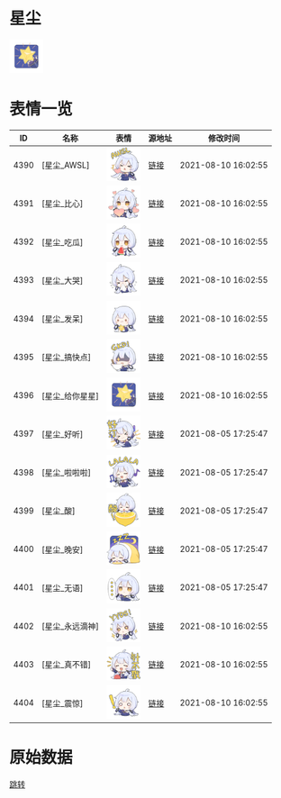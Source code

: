 # 星尘

<img src="./cover.png" height="60" alt="cover" />

# 表情一览

|ID|名称|表情|源地址|修改时间|
|----|----|----|----|----|
|4390|[星尘_AWSL]|<img src="./pic/004390_%5B星尘_AWSL%5D.png" height="60" alt="AWSL"/>|[链接](http://i0.hdslb.com/bfs/emote/bcd05e3365039078703ad2af89863f0772d259fa.png)|2021-08-10 16:02:55|
|4391|[星尘_比心]|<img src="./pic/004391_%5B星尘_比心%5D.png" height="60" alt="比心"/>|[链接](http://i0.hdslb.com/bfs/emote/fd8aa275d5d91cdf71410bc1a738415fd6e2ab86.png)|2021-08-10 16:02:55|
|4392|[星尘_吃瓜]|<img src="./pic/004392_%5B星尘_吃瓜%5D.png" height="60" alt="吃瓜"/>|[链接](http://i0.hdslb.com/bfs/emote/6ac42af0da61dcac58ec8e846366583cccfa7d52.png)|2021-08-10 16:02:55|
|4393|[星尘_大哭]|<img src="./pic/004393_%5B星尘_大哭%5D.png" height="60" alt="大哭"/>|[链接](http://i0.hdslb.com/bfs/emote/6afd0068f3cb80d08587a811241f63fbbcbd215d.png)|2021-08-10 16:02:55|
|4394|[星尘_发呆]|<img src="./pic/004394_%5B星尘_发呆%5D.png" height="60" alt="发呆"/>|[链接](http://i0.hdslb.com/bfs/emote/05283744ffe63a886e1cf2b7bd1d02ac7d4d955b.png)|2021-08-10 16:02:55|
|4395|[星尘_搞快点]|<img src="./pic/004395_%5B星尘_搞快点%5D.png" height="60" alt="搞快点"/>|[链接](http://i0.hdslb.com/bfs/emote/c2d8de65ba22a04cc874c67a9ca781f367b48428.png)|2021-08-10 16:02:55|
|4396|[星尘_给你星星]|<img src="./pic/004396_%5B星尘_给你星星%5D.png" height="60" alt="给你星星"/>|[链接](http://i0.hdslb.com/bfs/emote/787450963730488e94a893f43d7e13450eb21a71.png)|2021-08-10 16:02:55|
|4397|[星尘_好听]|<img src="./pic/004397_%5B星尘_好听%5D.png" height="60" alt="好听"/>|[链接](http://i0.hdslb.com/bfs/emote/44db85f9aa677fa0feea63369c188e7c5b9eb256.png)|2021-08-05 17:25:47|
|4398|[星尘_啦啦啦]|<img src="./pic/004398_%5B星尘_啦啦啦%5D.png" height="60" alt="啦啦啦"/>|[链接](http://i0.hdslb.com/bfs/emote/8e76c46e8549b999ff6e543ac0c11140c421aaf6.png)|2021-08-05 17:25:47|
|4399|[星尘_酸]|<img src="./pic/004399_%5B星尘_酸%5D.png" height="60" alt="酸"/>|[链接](http://i0.hdslb.com/bfs/emote/d7f0a0ee93f01f6c0ab39db4d8f7ffd6ce35d873.png)|2021-08-05 17:25:47|
|4400|[星尘_晚安]|<img src="./pic/004400_%5B星尘_晚安%5D.png" height="60" alt="晚安"/>|[链接](http://i0.hdslb.com/bfs/emote/0c388ac1bb0010c0860c987a85b51336066f9ed8.png)|2021-08-05 17:25:47|
|4401|[星尘_无语]|<img src="./pic/004401_%5B星尘_无语%5D.png" height="60" alt="无语"/>|[链接](http://i0.hdslb.com/bfs/emote/1337af7b041c3c061d3d725d27a6655795d7d9ee.png)|2021-08-05 17:25:47|
|4402|[星尘_永远滴神]|<img src="./pic/004402_%5B星尘_永远滴神%5D.png" height="60" alt="永远滴神"/>|[链接](http://i0.hdslb.com/bfs/emote/a6998aa4b2299f91e20b58a6d95903be7262c7da.png)|2021-08-10 16:02:55|
|4403|[星尘_真不错]|<img src="./pic/004403_%5B星尘_真不错%5D.png" height="60" alt="真不错"/>|[链接](http://i0.hdslb.com/bfs/emote/3118417b5c78458f4046c0a28043ed698727d61a.png)|2021-08-10 16:02:55|
|4404|[星尘_震惊]|<img src="./pic/004404_%5B星尘_震惊%5D.png" height="60" alt="震惊"/>|[链接](http://i0.hdslb.com/bfs/emote/de47c6633ade5010021c83950f89003a23875b16.png)|2021-08-10 16:02:55|

# 原始数据

[跳转](./raw.json)

